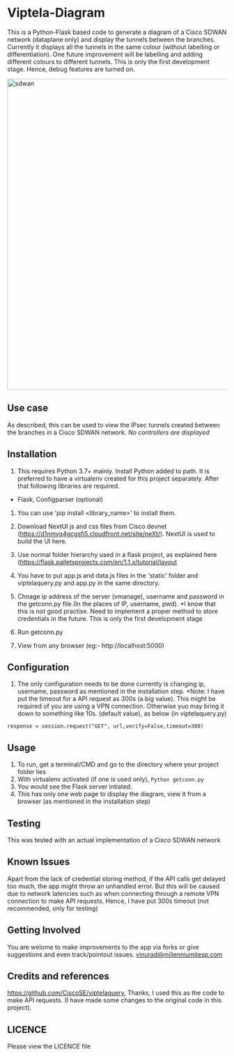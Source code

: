 # Viptela-Diagram
This is a Python-Flask based code to generate a diagram of a Cisco SDWAN network (dataplane only) and display the tunnels between the branches. Currently it displays all the tunnels in the same colour (without labelling or differentiation). One future improvement will be labelling and adding different colours to different tunnels. This is only the first development stage. Hence, debug features are turned on.

<img width="715" alt="sdwan" src="https://user-images.githubusercontent.com/31266374/96609909-a860ef80-1318-11eb-9283-e63aa60ac8a6.PNG">


## Use case
As described, this can be used to view the IPsec tunnels created between the branches in a Cisco SDWAN network. *No controllers are displayed*

## Installation

1. This requires Python 3.7+ mainly. Install Python added to path. It is preferred to have a virtualenv created for this project separately. After that following libraries are required.
* Flask, Configparser (optional)
1. You can use 'pip install <library_name>' to install them.

1. Download NextUI js and css files from Cisco devnet (https://d1nmyq4gcgsfi5.cloudfront.net/site/neXt/). NextUI is used to build the UI here. 
1. Use normal folder hierarchy used in a flask project, as explained here (https://flask.palletsprojects.com/en/1.1.x/tutorial/layout
1. You have to put app.js and data.js files in the 'static' folder and viptelaquery.py and app.py in the same directory.
1. Chnage ip address of the server (vmanage), username and password in the getconn.py file.(In the places of IP, username, pwd). *I know that this is not good practise. Need to implement a proper method to store credentials in the future. This is only the first development stage
1. Run getconn.py
1. View from any browser (eg:- http://localhost:5000)

## Configuration

1. The only configuration needs to be done currently is changing ip, username, password as mentioned in the installation step.
*Note: I have put the timeout for a API request as 300s (a big value). This might be required of you are using a VPN connection. Otherwise yuo may bring it down to something like 10s. (default value), as below (in viptelaquery.py)

`response = session.request("GET", url,verify=False,timeout=300)`

## Usage

1. To run, get a terminal/CMD and go to the directory where your project folder lies
1. With virtualenv activated (if one is used only), `Python getconn.py`
1. You would see the Flask server intiated.
1. This has only one web page to display the diagram, view it from a browser (as mentioned in the installation step)

## Testing

This was tested with an actual implementation of a Cisco SDWAN network

## Known Issues

Apart from the lack of credential storing method, if the API calls get delayed too much, the app might throw an unhandled error. But this will be caused due to network latencies such as when connecting through a remote VPN connection to make API requests. Hence, I have put 300s timeout (not recommended, only for testing)

## Getting Involved

You are welome to make improvements to the app via forks or give suggestions and even track/pointout issues.
vinurad@millenniumitesp.com 

## Credits and references

https://github.com/CiscoSE/viptelaquery, Thanks, I used this as the code to make API requests. (I have made some changes to the original code in this project). 

## LICENCE

Please view the LICENCE file
